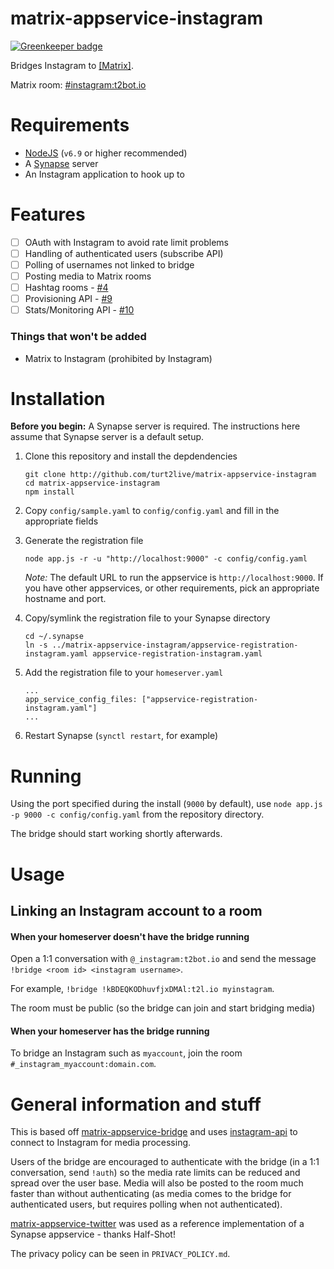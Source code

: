 # matrix-appservice-instagram

[![Greenkeeper badge](https://badges.greenkeeper.io/turt2live/matrix-appservice-instagram.svg)](https://greenkeeper.io/)

Bridges Instagram to [[Matrix]](https://matrix.org).

Matrix room: [#instagram:t2bot.io](https://matrix.to/#/#instagram:t2bot.io)

# Requirements

* [NodeJS](https://nodejs.org/en/) (`v6.9` or higher recommended)
* A [Synapse](https://github.com/matrix-org/synapse) server
* An Instagram application to hook up to

# Features

* [ ] OAuth with Instagram to avoid rate limit problems
* [ ] Handling of authenticated users (subscribe API) 
* [ ] Polling of usernames not linked to bridge
* [ ] Posting media to Matrix rooms
* [ ] Hashtag rooms - [#4](https://github.com/turt2live/matrix-appservice-instagram/issues/4)
* [ ] Provisioning API - [#9](https://github.com/turt2live/matrix-appservice-instagram/issues/9)
* [ ] Stats/Monitoring API - [#10](https://github.com/turt2live/matrix-appservice-instagram/issues/10)

### Things that won't be added

* Matrix to Instagram (prohibited by Instagram)

# Installation

**Before you begin:** A Synapse server is required. The instructions here assume that Synapse server is a default setup.

1. Clone this repository and install the depdendencies
   ```
   git clone http://github.com/turt2live/matrix-appservice-instagram
   cd matrix-appservice-instagram
   npm install
   ```

2. Copy `config/sample.yaml` to `config/config.yaml` and fill in the appropriate fields
3. Generate the registration file
   ```
   node app.js -r -u "http://localhost:9000" -c config/config.yaml
   ```
   *Note:* The default URL to run the appservice is `http://localhost:9000`. If you have other appservices, or other requirements, pick an appropriate hostname and port.

4. Copy/symlink the registration file to your Synapse directory
   ```
   cd ~/.synapse
   ln -s ../matrix-appservice-instagram/appservice-registration-instagram.yaml appservice-registration-instagram.yaml
   ```

5. Add the registration file to your `homeserver.yaml`
   ```
   ...
   app_service_config_files: ["appservice-registration-instagram.yaml"]
   ...
   ```

6. Restart Synapse (`synctl restart`, for example)

# Running

Using the port specified during the install (`9000` by default), use `node app.js -p 9000 -c config/config.yaml` from the repository directory.

The bridge should start working shortly afterwards.

# Usage

## Linking an Instagram account to a room

#### When your homeserver doesn't have the bridge running

Open a 1:1 conversation with `@_instagram:t2bot.io` and send the message `!bridge <room id> <instagram username>`.

For example, `!bridge !kBDEQKODhuvfjxDMAl:t2l.io myinstagram`.

The room must be public (so the bridge can join and start bridging media)

#### When your homeserver has the bridge running

To bridge an Instagram such as `myaccount`, join the room `#_instagram_myaccount:domain.com`.

# General information and stuff

This is based off [matrix-appservice-bridge](https://github.com/matrix-org/matrix-appservice-bridge) and uses [instagram-api](https://www.npmjs.com/package/instagram-api) to connect to Instagram for media processing.

Users of the bridge are encouraged to authenticate with the bridge (in a 1:1 conversation, send `!auth`) so the media rate limits can be reduced and spread over the user base. Media will also be posted to the room much faster than without authenticating (as media comes to the bridge for authenticated users, but requires polling when not authenticated).

[matrix-appservice-twitter](https://github.com/Half-Shot/matrix-appservice-twitter) was used as a reference implementation of a Synapse appservice - thanks Half-Shot!

The privacy policy can be seen in `PRIVACY_POLICY.md`.